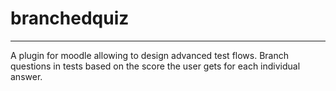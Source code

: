 # branchedquiz

-------

A plugin for moodle allowing to design advanced test flows. Branch questions in tests based on the score the user gets for each individual answer.
